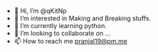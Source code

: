 - 👋 Hi, I’m @qKitNp
- 👀 I’m interested in Making and Breaking stuffs.
- 🌱 I’m currently learning python.
- 💞️ I’m looking to collaborate on ...
- 📫 How to reach me pranjal19@pm.me

<!---
qKitNp/qKitNp is a ✨ special ✨ repository because its `README.md` (this file) appears on your GitHub profile.
You can click the Preview link to take a look at your changes.
--->
